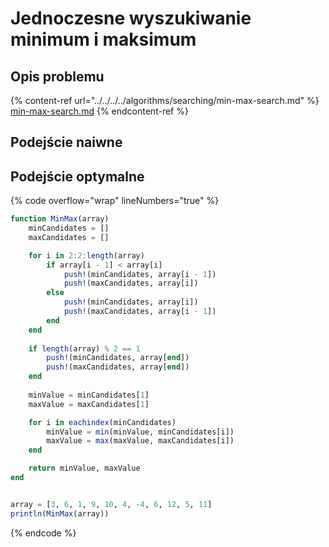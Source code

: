 # Jednoczesne wyszukiwanie minimum i maksimum

## Opis problemu

{% content-ref url="../../../../algorithms/searching/min-max-search.md" %}
[min-max-search.md](../../../../algorithms/searching/min-max-search.md)
{% endcontent-ref %}

## Podejście naiwne

## Podejście optymalne

{% code overflow="wrap" lineNumbers="true" %}
```julia
function MinMax(array)
    minCandidates = []
    maxCandidates = []

    for i in 2:2:length(array)
        if array[i - 1] < array[i]
            push!(minCandidates, array[i - 1])
            push!(maxCandidates, array[i])
        else
            push!(minCandidates, array[i])
            push!(maxCandidates, array[i - 1])
        end
    end
    
    if length(array) % 2 == 1
        push!(minCandidates, array[end])
        push!(maxCandidates, array[end])
    end
    
    minValue = minCandidates[1]
    maxValue = maxCandidates[1]

    for i in eachindex(minCandidates)
        minValue = min(minValue, minCandidates[i])
        maxValue = max(maxValue, maxCandidates[i])
    end

    return minValue, maxValue
end


array = [3, 6, 1, 9, 10, 4, -4, 6, 12, 5, 11]
println(MinMax(array))
```
{% endcode %}
